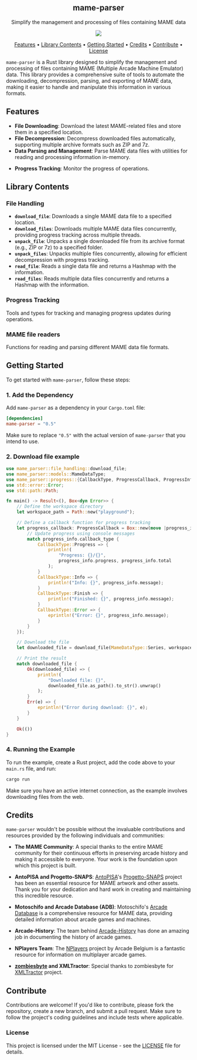 <h2 align="center">mame-parser</h2>

<p align="center">Simplify the management and processing of files containing MAME data</p>

<p align="center">
<img src="https://github.com/retro-arcade-games/mame-parser/actions/workflows/format-and-test.yml/badge.svg" />
</p>

<p align="center">
  <a href="#features">Features</a> •
  <a href="#library-contents">Library Contents</a> •
  <a href="#getting-started">Getting Started</a> •
  <a href="#credits">Credits</a> •
  <a href="#contribute">Contribute</a> •
  <a href="#license">License</a>
</p>

`mame-parser` is a Rust library designed to simplify the management and processing of files containing MAME (Multiple Arcade Machine Emulator) data. This library provides a comprehensive suite of tools to automate the downloading, decompression, parsing, and exporting of MAME data, making it easier to handle and manipulate this information in various formats.

## Features

- **File Downloading**: Download the latest MAME-related files and store them in a specified location.
- **File Decompression**: Decompress downloaded files automatically, supporting multiple archive formats such as ZIP and 7z.
- **Data Parsing and Management**: Parse MAME data files with utilities for reading and processing information in-memory.
<!-- - **Multi-format Exporting**: Export parsed data to various formats, including JSON, CSV, and SQLite. -->
- **Progress Tracking**: Monitor the progress of operations.

## Library Contents

### File Handling

- **`download_file`**: Downloads a single MAME data file to a specified location.
- **`download_files`**: Downloads multiple MAME data files concurrently, providing progress tracking across multiple threads.
- **`unpack_file`**: Unpacks a single downloaded file from its archive format (e.g., ZIP or 7z) to a specified folder.
- **`unpack_files`**: Unpacks multiple files concurrently, allowing for efficient decompression with progress tracking.
- **`read_file`**: Reads a single data file and returns a Hashmap with the information.
- **`read_files`**: Reads multiple data files concurrently and returns a Hashmap with the information.

### Progress Tracking

Tools and types for tracking and managing progress updates during operations.

### MAME file readers

Functions for reading and parsing different MAME data file formats.

## Getting Started

To get started with `mame-parser`, follow these steps:

### 1. Add the Dependency

Add `mame-parser` as a dependency in your `Cargo.toml` file:

```toml
[dependencies]
mame-parser = "0.5"
```

Make sure to replace `"0.5"` with the actual version of `mame-parser` that you intend to use.

### 2. Download file example

```rust
use mame_parser::file_handling::download_file;
use mame_parser::models::MameDataType;
use mame_parser::progress::{CallbackType, ProgressCallback, ProgressInfo};
use std::error::Error;
use std::path::Path;

fn main() -> Result<(), Box<dyn Error>> {
    // Define the workspace directory
    let workspace_path = Path::new("playground");

    // Define a callback function for progress tracking
    let progress_callback: ProgressCallback = Box::new(move |progress_info: ProgressInfo| {
        // Update progress using console messages
        match progress_info.callback_type {
            CallbackType::Progress => {
                println!(
                    "Progress: {}/{}",
                    progress_info.progress, progress_info.total
                );
            }
            CallbackType::Info => {
                println!("Info: {}", progress_info.message);
            }
            CallbackType::Finish => {
                println!("Finished: {}", progress_info.message);
            }
            CallbackType::Error => {
                eprintln!("Error: {}", progress_info.message);
            }
        }
    });

    // Download the file
    let downloaded_file = download_file(MameDataType::Series, workspace_path, progress_callback);

    // Print the result
    match downloaded_file {
        Ok(downloaded_file) => {
            println!(
                "Downloaded file: {}",
                downloaded_file.as_path().to_str().unwrap()
            );
        }
        Err(e) => {
            eprintln!("Error during download: {}", e);
        }
    }

    Ok(())
}

```

### 4. Running the Example

To run the example, create a Rust project, add the code above to your `main.rs` file, and run:

```bash
cargo run
```

Make sure you have an active internet connection, as the example involves downloading files from the web.

## Credits

`mame-parser` wouldn't be possible without the invaluable contributions and resources provided by the following individuals and communities:

- **The MAME Community**: A special thanks to the entire MAME community for their continuous efforts in preserving arcade history and making it accessible to everyone. Your work is the foundation upon which this project is built.

- **AntoPISA and Progetto-SNAPS**: [AntoPISA](https://github.com/AntoPISA)'s [Progetto-SNAPS](https://www.progettosnaps.net) project has been an essential resource for MAME artwork and other assets. Thank you for your dedication and hard work in creating and maintaining this incredible resource.

- **Motoschifo and Arcade Database (ADB)**: Motoschifo's [Arcade Database](http://adb.arcadeitalia.net) is a comprehensive resource for MAME data, providing detailed information about arcade games and machines.

- **Arcade-History**: The team behind [Arcade-History](https://www.arcade-history.com) has done an amazing job in documenting the history of arcade games.

- **NPlayers Team**: The [NPlayers](https://nplayers.arcadebelgium.be) project by Arcade Belgium is a fantastic resource for information on multiplayer arcade games.

- **[zombiesbyte](https://github.com/zombiesbyte) and XMLTractor**: Special thanks to zombiesbyte for [XMLTractor](https://github.com/zombiesbyte/xmltractor) project.

## Contribute

Contributions are welcome! If you'd like to contribute, please fork the repository, create a new branch, and submit a pull request. Make sure to follow the project's coding guidelines and include tests where applicable.

### License

This project is licensed under the MIT License - see the [LICENSE](LICENSE) file for details.
